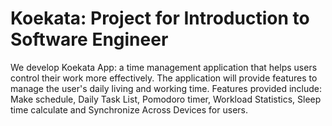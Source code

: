 # Koekata: Project for Introduction to Software Engineer
We develop Koekata App: a time management application that helps users control their work more effectively. The application will provide features to manage the user's daily living and working time. Features provided include: Make schedule, Daily Task List, Pomodoro timer, Workload Statistics, Sleep time calculate and Synchronize Across Devices for users.
